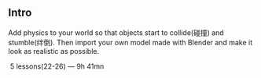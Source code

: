 ## Intro

Add physics to your world so that objects start to collide(碰撞) and stumble(绊倒). Then import your own model made with Blender and make it look as realistic as possible.

 5 lessons(22-26) — 9h 41mn